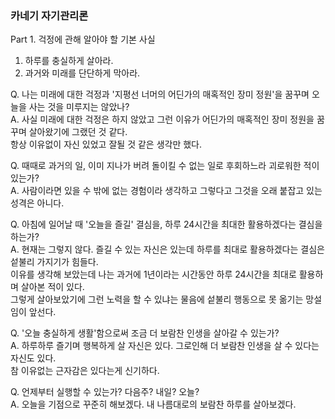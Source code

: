 ### 카네기 자기관리론   
Part 1. 걱정에 관해 알아야 할 기본 사실   
1) 하루를 충실하게 살아라.   
2) 과거와 미래를 단단하게 막아라.   
   
Q. 나는 미래에 대한 걱정과 '지평선 너머의 어딘가의 매혹적인 장미 정원'을 꿈꾸며 오늘을 사는 것을 미루지는 않았나?   
A. 사실 미래에 대한 걱정은 하지 않았고 그런 이유가 어딘가의 매혹적인 장미 정원을 꿈꾸며 살아왔기에 그랬던 것 같다.   
항상 이유없이 자신 있었고 잘될 것 같은 생각만 했다.   
   
Q. 때때로 과거의 일, 이미 지나가 버려 돌이킬 수 없는 일로 후회하느라 괴로워한 적이 있는가?   
A. 사람이라면 있을 수 밖에 없는 경험이라 생각하고 그렇다고 그것을 오래 붙잡고 있는 성격은 아니다.   
   
Q. 아침에 일어날 때 '오늘을 즐길' 결심을, 하루 24시간을 최대한 활용하겠다는 결심을 하는가?   
A. 현재는 그렇지 않다. 즐길 수 있는 자신은 있는데 하루를 최대로 활용하겠다는 결심은 섵불리 가지기가 힘들다.   
이유를 생각해 보았는데 나는 과거에 1년이라는 시간동안 하루 24시간을 최대로 활용하며 살아본 적이 있다.   
그렇게 살아보았기에 그런 노력을 할 수 있냐는 물음에 섵불리 행동으로 못 옮기는  망설임이 앞선다.   
   
Q. '오늘 충실하게 생활'함으로써 조금 더 보람찬 인생을 살아갈 수 있는가?   
A. 하루하루 즐기며 행복하게 살 자신은 있다. 그로인해 더 보람찬 인생을 살 수 있다는 자신도 있다.   
참 이유없는 근자감은 있다는게 신기하다.   
   
Q. 언제부터 실행할 수 있는가? 다음주? 내일? 오늘?   
A. 오늘을 기점으로 꾸준히 해보겠다. 내 나름대로의 보람찬 하루를 살아보겠다.
